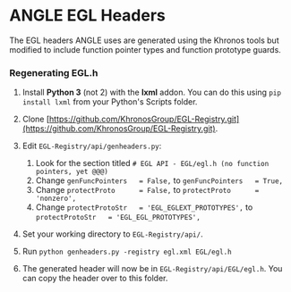 #  ANGLE EGL Headers

The EGL headers ANGLE uses are generated using the Khronos tools but modified to include function pointer types and function prototype guards.

### Regenerating EGL.h

1. Install **Python 3** (not 2) with the **lxml** addon. You can do this using `pip install lxml` from your Python's Scripts folder.
1. Clone [https://github.com/KhronosGroup/EGL-Registry.git](https://github.com/KhronosGroup/EGL-Registry.git).
1. Edit `EGL-Registry/api/genheaders.py`:

   1. Look for the section titled `# EGL API - EGL/egl.h (no function pointers, yet @@@)`
   1. Change `genFuncPointers   = False,` to `genFuncPointers   = True,`
   1. Change `protectProto      = False,` to `protectProto      = 'nonzero',`
   1. Change `protectProtoStr   = 'EGL_EGLEXT_PROTOTYPES',` to `protectProtoStr   = 'EGL_EGL_PROTOTYPES',`

1. Set your working directory to `EGL-Registry/api/`.
1. Run `python genheaders.py -registry egl.xml EGL/egl.h`
1. The generated header will now be in `EGL-Registry/api/EGL/egl.h`. You can copy the header over to this folder.
